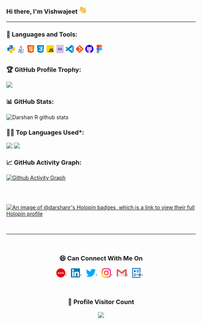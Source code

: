 ### Hi there, I'm Vishwajeet <img src="https://github.com/vishwajeet1729/vishwajeet1729/blob/master/Assets/Hi.gif" width="22px">

---

### 🧰 Languages and Tools:

<img align="left" alt="Python" width="26px" src="https://github.com/vishwajeet1729/vishwajeet1729/blob/master/Assets/python.png" />
<img align="left" alt="Java" width="26px" src="https://github.com/vishwajeet1729/vishwajeet1729/blob/master/Assets/java.png" />
<img align="left" alt="HTML5" width="26px" src="https://github.com/vishwajeet1729/vishwajeet1729/blob/master/Assets/html.png" />
<img align="left" alt="CSS3" width="26px" src="https://github.com/vishwajeet1729/vishwajeet1729/blob/master/Assets/css.png" />
<img align="left" alt="JavaScript" width="26px" src="https://github.com/vishwajeet1729/vishwajeet1729/blob/master/Assets/javascript.png" />
<img align="left" alt="SQL" width="26px" src="https://github.com/vishwajeet1729/vishwajeet1729/blob/master/Assets/sql.png" />
<img align="left" alt="Visual Studio Code" width="26px" src="https://github.com/vishwajeet1729/vishwajeet1729/blob/master/Assets/visual-studio-code.png" />
<img align="left" alt="Git" width="26px" src="https://github.com/vishwajeet1729/vishwajeet1729/blob/master/Assets/git.png" />
<img align="left" alt="GitHub" width="26px" src="https://github.com/vishwajeet1729/vishwajeet1729/blob/master/Assets/github.png" />
<img align="left" alt="Figma" width="26px" src="https://github.com/vishwajeet1729/vishwajeet1729/blob/master/Assets/figma.png" />

<br />
<br />


<!-- Profile Trophy -->
### 🏆 GitHub Profile Trophy:
<a href="https://github.com/ryo-ma/github-profile-trophy">
  <img width=800 src="https://github-profile-trophy.vercel.app/?username=vishwajeet1729&column=8&theme=darkhub&no-frame=true&no-bg=true"/>
</a>


<!--   Stats -->
### 📊 GitHub Stats:
![Darshan R github stats](https://github-readme-stats.vercel.app/api?username=vishwajeet1729&theme=nord&show_icons=true&count_private=true)
  
  
<!--   Top Languages Using -->
### 👨‍💻 Top Languages Used*:
![](https://github-profile-summary-cards.vercel.app/api/cards/repos-per-language?username=vishwajeet1729&theme=nord_dark)
![](https://github-profile-summary-cards.vercel.app/api/cards/most-commit-language?username=vishwajeet1729&theme=nord_dark)


<!--   GitHub stats graph -->
### 📈 GitHub Activity Graph:
 [![Github Activity Graph](https://github-readme-activity-graph.vercel.app/graph?username=vishwajeet1729&theme=github)](https://github.com/vishwajeet1729)

 <br>
 <br>
 
[![An image of @darshanr's Holopin badges, which is a link to view their full Holopin profile](https://holopin.me/darshanr)](https://holopin.io/@darshanr)


 <br> 
 
 <hr>
 
 <br>

  <div align="center">
  <h3><b>😄 Can Connect With Me On</b></h3>
  </div>
<p align="center">
<a href="https://www.darshanr.in" target="_blank">
  <img align="center" alt="Vishwajeet | Portfolio" width="24px" src="https://github.com/SatYu26/SatYu26/blob/master/Assets/www.svg" />
</a> &nbsp;&nbsp;
<a href="https://www.linkedin.com/in/vishwajeet1729/" target="_blank">
  <img align="center" alt="Darshan R | Linkedin" width="24px" src="https://github.com/SatYu26/SatYu26/blob/master/Assets/Linkedin.svg" />
</a> &nbsp;&nbsp;
<a href="https://twitter.com/darshan_r_27" target="_blank">
  <img align="center" alt="Darshan R | Twitter" width="26px" src="https://github.com/SatYu26/SatYu26/blob/master/Assets/Twitter.svg" />
</a> &nbsp;&nbsp;
<a href="https://www.instagram.com/darshan_r_27/" target="_blank">
  <img align="center" alt="Darshan R | Instagram" width="24px" src="https://github.com/SatYu26/SatYu26/blob/master/Assets/Instagram.svg" />
</a> &nbsp;&nbsp;
<a href="mailto:darshandarsh27blr@gmail.com" target="_blank">
  <img align="center" alt="Darshan R | Gmail" width="26px" src="https://github.com/SatYu26/SatYu26/blob/master/Assets/Gmail.svg" />
</a> &nbsp;&nbsp;
<a href="https://www.darshanr.in/resume">
    <img align="center" alt="Darshan R | Resume" width="24px" src="https://github.com/SatYu26/SatYu26/blob/master/Assets/resume.png" />
</a> &nbsp;&nbsp;
<p>
  
<br>
  
<div align=center>
  <h3><b>📍 Profile Visitor Count</b></h3>
</div>
    
<!-- retro visitor counter -->  
<p align="center" >   
  <img src="https://profile-counter.glitch.me/vishwajeet1729/count.svg" />  
</p>
   
  
